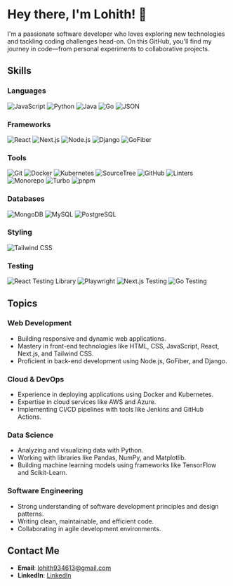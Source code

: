 
# Hey there, I'm Lohith! 👋

I'm a passionate software developer who loves exploring new technologies and tackling coding challenges head-on. On this GitHub, you'll find my journey in code—from personal experiments to collaborative projects.

## Skills

### Languages
![JavaScript](https://img.shields.io/badge/JavaScript-F7DF1E?logo=javascript&logoColor=black)
![Python](https://img.shields.io/badge/Python-3776AB?logo=python&logoColor=white)
![Java](https://img.shields.io/badge/Java-007396?logo=java&logoColor=white)
![Go](https://img.shields.io/badge/Go-00ADD8?logo=go&logoColor=white)
![JSON](https://img.shields.io/badge/JSON-000000?logo=json&logoColor=white)

### Frameworks
![React](https://img.shields.io/badge/React-61DAFB?logo=react&logoColor=white)
![Next.js](https://img.shields.io/badge/Next.js-000000?logo=next.js&logoColor=white)
![Node.js](https://img.shields.io/badge/Node.js-339933?logo=node.js&logoColor=white)
![Django](https://img.shields.io/badge/Django-092E20?logo=django&logoColor=white)
![GoFiber](https://img.shields.io/badge/GoFiber-00ADD8?logo=go&logoColor=white)

### Tools
![Git](https://img.shields.io/badge/Git-F05032?logo=git&logoColor=white)
![Docker](https://img.shields.io/badge/Docker-2496ED?logo=docker&logoColor=white)
![Kubernetes](https://img.shields.io/badge/Kubernetes-326CE5?logo=kubernetes&logoColor=white)
![SourceTree](https://img.shields.io/badge/SourceTree-0052CC?logo=sourcetree&logoColor=white)
![GitHub](https://img.shields.io/badge/GitHub-181717?logo=github&logoColor=white)
![Linters](https://img.shields.io/badge/Linters-000000?logo=eslint&logoColor=white)
![Monorepo](https://img.shields.io/badge/Monorepo-000000?logo=monorepo&logoColor=white)
![Turbo](https://img.shields.io/badge/Turbo-000000?logo=turbo&logoColor=white)
![pnpm](https://img.shields.io/badge/pnpm-000000?logo=pnpm&logoColor=white)

### Databases
![MongoDB](https://img.shields.io/badge/MongoDB-47A248?logo=mongodb&logoColor=white)
![MySQL](https://img.shields.io/badge/MySQL-4479A1?logo=mysql&logoColor=white)
![PostgreSQL](https://img.shields.io/badge/PostgreSQL-336791?logo=postgresql&logoColor=white)

### Styling
![Tailwind CSS](https://img.shields.io/badge/Tailwind_CSS-38B2AC?logo=tailwind-css&logoColor=white)

### Testing
![React Testing Library](https://img.shields.io/badge/React_Testing_Library-E33332?logo=testing-library&logoColor=white)
![Playwright](https://img.shields.io/badge/Playwright-45BA14?logo=playwright&logoColor=white)
![Next.js Testing](https://img.shields.io/badge/Next.js_Testing-000000?logo=next.js&logoColor=white)
![Go Testing](https://img.shields.io/badge/Go_Testing-00ADD8?logo=go&logoColor=white)

## Topics

### Web Development
- Building responsive and dynamic web applications.
- Mastery in front-end technologies like HTML, CSS, JavaScript, React, Next.js, and Tailwind CSS.
- Proficient in back-end development using Node.js, GoFiber, and Django.

### Cloud & DevOps
- Experience in deploying applications using Docker and Kubernetes.
- Expertise in cloud services like AWS and Azure.
- Implementing CI/CD pipelines with tools like Jenkins and GitHub Actions.

### Data Science
- Analyzing and visualizing data with Python.
- Working with libraries like Pandas, NumPy, and Matplotlib.
- Building machine learning models using frameworks like TensorFlow and Scikit-Learn.

### Software Engineering
- Strong understanding of software development principles and design patterns.
- Writing clean, maintainable, and efficient code.
- Collaborating in agile development environments.

## Contact Me

- **Email**: [lohith934613@gmail.com](mailto:lohith934613@gmail.com)
- **LinkedIn**: [LinkedIn](https://www.linkedin.com/in/lohith1616/)


